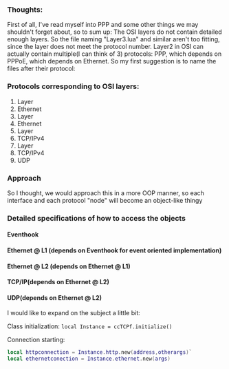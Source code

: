 ### Thoughts:

First of all, I've read myself into PPP and some other things we may shouldn't forget about, so to sum up:
The OSI layers do not contain detailed enough layers. So the file naming "Layer3.lua" and similar aren't too fitting, since the layer does not meet the protocol number.
Layer2 in OSI can actually contain multiple(I can think of 3) protocols: PPP, which depends on PPPoE, which depends on Ethernet. So my first suggestion is to name the files after their protocol:

### Protocols corresponding to OSI layers:

1. Layer
  1. Ethernet
2. Layer
  1. Ethernet
3. Layer
  1. TCP/IPv4
4. Layer
  1. TCP/IPv4
  2. UDP

### Approach

So I thought, we would approach this in a more OOP manner, so each interface and each protocol "node" will become an object-like thingy

### Detailed specifications of how to access the objects
#### Eventhook
#### Ethernet @ L1 (depends on Eventhook for event oriented implementation)
#### Ethernet @ L2 (depends on Ethernet @ L1)
#### TCP/IP(depends on Ethernet @ L2)
#### UDP(depends on Ethernet @ L2)

I would like to expand on the subject a little bit:

Class initialization:
`local Instance = ccTCPf.initialize()`

Connection starting:
```lua
local httpconnection = Instance.http.new(address,otherargs)`
local ethernetconection = Instance.ethernet.new(args)
```
